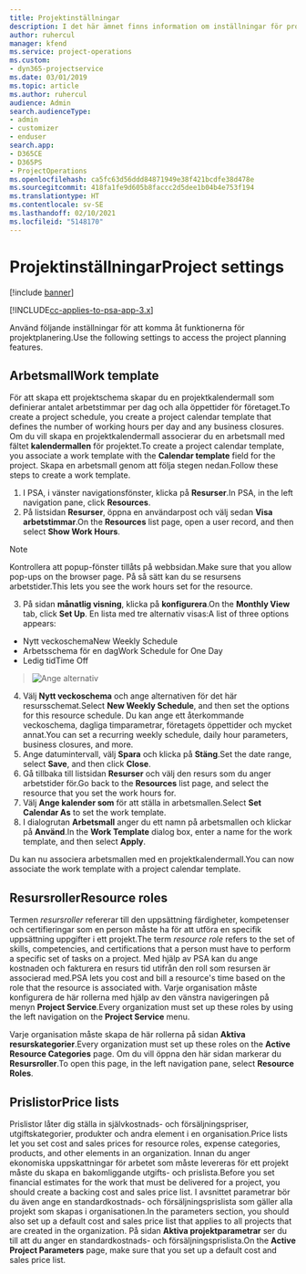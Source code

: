```yaml
---
title: Projektinställningar
description: I det här ämnet finns information om inställningar för projekthantering.
author: ruhercul
manager: kfend
ms.service: project-operations
ms.custom:
- dyn365-projectservice
ms.date: 03/01/2019
ms.topic: article
ms.author: ruhercul
audience: Admin
search.audienceType:
- admin
- customizer
- enduser
search.app:
- D365CE
- D365PS
- ProjectOperations
ms.openlocfilehash: ca5fc63d56ddd84871949e38f421bcdfe38d478e
ms.sourcegitcommit: 418fa1fe9d605b8faccc2d5dee1b04b4e753f194
ms.translationtype: HT
ms.contentlocale: sv-SE
ms.lasthandoff: 02/10/2021
ms.locfileid: "5148170"
---
```

# <a name="project-settings"></a><span data-ttu-id="e2660-103">Projektinställningar</span><span class="sxs-lookup"><span data-stu-id="e2660-103">Project settings</span></span>

[!include [banner](../includes/psa-now-project-operations.md)]

[!INCLUDE[cc-applies-to-psa-app-3.x](../includes/cc-applies-to-psa-app-3x.md)]

<span data-ttu-id="e2660-104">Använd följande inställningar för att komma åt funktionerna för projektplanering.</span><span class="sxs-lookup"><span data-stu-id="e2660-104">Use the following settings to access the project planning features.</span></span>

## <a name="work-template"></a><span data-ttu-id="e2660-105">Arbetsmall</span><span class="sxs-lookup"><span data-stu-id="e2660-105">Work template</span></span>

<span data-ttu-id="e2660-106">För att skapa ett projektschema skapar du en projektkalendermall som definierar antalet arbetstimmar per dag och alla öppettider för företaget.</span><span class="sxs-lookup"><span data-stu-id="e2660-106">To create a project schedule, you create a project calendar template that defines the number of working hours per day and any business closures.</span></span> <span data-ttu-id="e2660-107">Om du vill skapa en projektkalendermall associerar du en arbetsmall med fältet **kalendermallen** för projektet.</span><span class="sxs-lookup"><span data-stu-id="e2660-107">To create a project calendar template, you associate a work template with the **Calendar template** field for the project.</span></span> <span data-ttu-id="e2660-108">Skapa en arbetsmall genom att följa stegen nedan.</span><span class="sxs-lookup"><span data-stu-id="e2660-108">Follow these steps to create a work template.</span></span>

1. <span data-ttu-id="e2660-109">I PSA, i vänster navigationsfönster, klicka på **Resurser**.</span><span class="sxs-lookup"><span data-stu-id="e2660-109">In PSA, in the left navigation pane, click **Resources**.</span></span> 
2. <span data-ttu-id="e2660-110">På listsidan **Resurser**, öppna en användarpost och välj sedan **Visa arbetstimmar**.</span><span class="sxs-lookup"><span data-stu-id="e2660-110">On the **Resources** list page, open a user record, and then select **Show Work Hours**.</span></span>

  > [!NOTE]
  > <span data-ttu-id="e2660-111">Kontrollera att popup-fönster tillåts på webbsidan.</span><span class="sxs-lookup"><span data-stu-id="e2660-111">Make sure that you allow pop-ups on the browser page.</span></span> <span data-ttu-id="e2660-112">På så sätt kan du se resursens arbetstider.</span><span class="sxs-lookup"><span data-stu-id="e2660-112">This lets you see the work hours set for the resource.</span></span>
  
3. <span data-ttu-id="e2660-113">På sidan **månatlig visning**, klicka på **konfigurera**.</span><span class="sxs-lookup"><span data-stu-id="e2660-113">On the **Monthly View** tab, click **Set Up**.</span></span> <span data-ttu-id="e2660-114">En lista med tre alternativ visas:</span><span class="sxs-lookup"><span data-stu-id="e2660-114">A list of three options appears:</span></span> 

  - <span data-ttu-id="e2660-115">Nytt veckoschema</span><span class="sxs-lookup"><span data-stu-id="e2660-115">New Weekly Schedule</span></span>
  - <span data-ttu-id="e2660-116">Arbetsschema för en dag</span><span class="sxs-lookup"><span data-stu-id="e2660-116">Work Schedule for One Day</span></span>
  - <span data-ttu-id="e2660-117">Ledig tid</span><span class="sxs-lookup"><span data-stu-id="e2660-117">Time Off</span></span>

> ![Ange alternativ](media/project-13.png)

4. <span data-ttu-id="e2660-119">Välj **Nytt veckoschema** och ange alternativen för det här resursschemat.</span><span class="sxs-lookup"><span data-stu-id="e2660-119">Select **New Weekly Schedule**, and then set the options for this resource schedule.</span></span> <span data-ttu-id="e2660-120">Du kan ange ett återkommande veckoschema, dagliga timparametrar, företagets öppettider och mycket annat.</span><span class="sxs-lookup"><span data-stu-id="e2660-120">You can set a recurring weekly schedule, daily hour parameters, business closures, and more.</span></span>
5. <span data-ttu-id="e2660-121">Ange datumintervall, välj **Spara** och klicka på **Stäng**.</span><span class="sxs-lookup"><span data-stu-id="e2660-121">Set the date range, select **Save**, and then click **Close**.</span></span> 
6. <span data-ttu-id="e2660-122">Gå tillbaka till listsidan **Resurser** och välj den resurs som du anger arbetstider för.</span><span class="sxs-lookup"><span data-stu-id="e2660-122">Go back to the **Resources** list page, and select the resource that you set the work hours for.</span></span> 
7. <span data-ttu-id="e2660-123">Välj **Ange kalender som** för att ställa in arbetsmallen.</span><span class="sxs-lookup"><span data-stu-id="e2660-123">Select **Set Calendar As** to set the work template.</span></span> 
8. <span data-ttu-id="e2660-124">I dialogrutan **Arbetsmall** anger du ett namn på arbetsmallen och klickar på **Använd**.</span><span class="sxs-lookup"><span data-stu-id="e2660-124">In the **Work Template** dialog box, enter a name for the work template, and then select **Apply**.</span></span> 

<span data-ttu-id="e2660-125">Du kan nu associera arbetsmallen med en projektkalendermall.</span><span class="sxs-lookup"><span data-stu-id="e2660-125">You can now associate the work template with a project calendar template.</span></span>

## <a name="resource-roles"></a><span data-ttu-id="e2660-126">Resursroller</span><span class="sxs-lookup"><span data-stu-id="e2660-126">Resource roles</span></span>

<span data-ttu-id="e2660-127">Termen *resursroller* refererar till den uppsättning färdigheter, kompetenser och certifieringar som en person måste ha för att utföra en specifik uppsättning uppgifter i ett projekt.</span><span class="sxs-lookup"><span data-stu-id="e2660-127">The term *resource role* refers to the set of skills, competencies, and certifications that a person must have to perform a specific set of tasks on a project.</span></span> <span data-ttu-id="e2660-128">Med hjälp av PSA kan du ange kostnaden och fakturera en resurs tid utifrån den roll som resursen är associerad med.</span><span class="sxs-lookup"><span data-stu-id="e2660-128">PSA lets you cost and bill a resource's time based on the role that the resource is associated with.</span></span> <span data-ttu-id="e2660-129">Varje organisation måste konfigurera de här rollerna med hjälp av den vänstra navigeringen på menyn **Project Service**.</span><span class="sxs-lookup"><span data-stu-id="e2660-129">Every organization must set up these roles by using the left navigation on the **Project Service** menu.</span></span>

<span data-ttu-id="e2660-130">Varje organisation måste skapa de här rollerna på sidan **Aktiva resurskategorier**.</span><span class="sxs-lookup"><span data-stu-id="e2660-130">Every organization must set up these roles on the **Active Resource Categories** page.</span></span> <span data-ttu-id="e2660-131">Om du vill öppna den här sidan markerar du **Resursroller**.</span><span class="sxs-lookup"><span data-stu-id="e2660-131">To open this page, in the left navigation pane, select **Resource Roles**.</span></span>

## <a name="price-lists"></a><span data-ttu-id="e2660-132">Prislistor</span><span class="sxs-lookup"><span data-stu-id="e2660-132">Price lists</span></span>

<span data-ttu-id="e2660-133">Prislistor låter dig ställa in självkostnads- och försäljningspriser, utgiftskategorier, produkter och andra element i en organisation.</span><span class="sxs-lookup"><span data-stu-id="e2660-133">Price lists let you set cost and sales prices for resource roles, expense categories, products, and other elements in an organization.</span></span> <span data-ttu-id="e2660-134">Innan du anger ekonomiska uppskattningar för arbetet som måste levereras för ett projekt måste du skapa en bakomliggande utgifts- och prislista.</span><span class="sxs-lookup"><span data-stu-id="e2660-134">Before you set financial estimates for the work that must be delivered for a project, you should create a backing cost and sales price list.</span></span> <span data-ttu-id="e2660-135">I avsnittet parametrar bör du även ange en standardkostnads- och försäljningsprislista som gäller alla projekt som skapas i organisationen.</span><span class="sxs-lookup"><span data-stu-id="e2660-135">In the parameters section, you should also set up a default cost and sales price list that applies to all projects that are created in the organization.</span></span> <span data-ttu-id="e2660-136">På sidan **Aktiva projektparametrar** ser du till att du anger en standardkostnads- och försäljningsprislista.</span><span class="sxs-lookup"><span data-stu-id="e2660-136">On the **Active Project Parameters** page, make sure that you set up a default cost and sales price list.</span></span>
